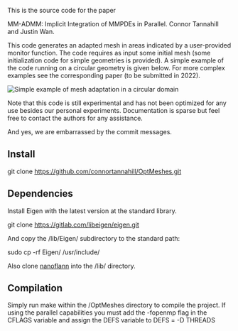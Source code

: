This is the source code for the paper

MM-ADMM: Implicit Integration of MMPDEs in Parallel.
Connor Tannahill and Justin Wan.

This code generates an adapted mesh in areas indicated by a user-provided monitor function. The code requires as input some initial mesh (some initialization code for simple geometries is provided). A simple example of the code running on a circular geometry is given below. For more complex examples see the corresponding paper (to be submitted in 2022).

![Simple example of mesh adaptation in a circular domain](./MeshGif.gif)

Note that this code is still experimental and has not been optimized for any use besides our personal experiments. Documentation is sparse but feel free to contact the authors for any assistance.

And yes, we are embarrassed by the commit messages.

## Install

git clone https://github.com/connortannahill/OptMeshes.git  

## Dependencies

Install Eigen with the latest version at the standard library.  

git clone https://gitlab.com/libeigen/eigen.git  

And copy the /lib/Eigen/ subdirectory to the standard path:  

sudo cp -rf Eigen/ /usr/include/  

Also clone [nanoflann](https://github.com/jlblancoc/nanoflann.git) into the /lib/ directory.

## Compilation

Simply run make within the /OptMeshes directory to compile the project. If using the parallel capabilities you must add the -fopenmp flag in the CFLAGS variable and assign the DEFS variable to DEFS = -D THREADS

